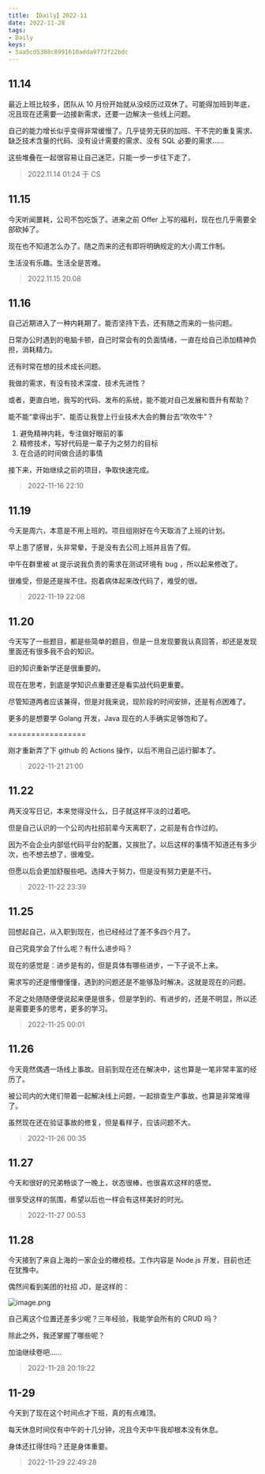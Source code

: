 ```yaml
---
title: 【Daily】2022-11
date: 2022-11-28
tags:
- Daily
keys:
- 5aa5cd5388c8991610adda9772f22bdc
---
```


## 11.14

最近上班比较多，团队从 10 月份开始就从没经历过双休了。可能得加班到年底，况且现在还需要一边接新需求，还要一边解决一些线上问题。

自己的能力增长似乎变得非常缓慢了。几乎徒劳无获的加班、干不完的重复需求、缺乏技术含量的代码、没有设计需要的需求、没有 SQL 必要的需求......

这些堆叠在一起很容易让自己迷茫，只能一步一步往下走了。

> 2022.11.14 01:24 于 CS

## 11.15

今天听闻噩耗，公司不包吃饭了。进来之前 Offer 上写的福利，现在也几乎需要全部砍掉了。

现在也不知道怎么办了。随之而来的还有即将明确规定的大小周工作制。

生活没有乐趣。生活全是苦难。

> 2022.11.15 20.08

## 11.16

自己近期进入了一种内耗期了。能否坚持下去，还有随之而来的一些问题。

日常办公时遇到的电脑卡顿，自己时常会有的负面情绪，一直在给自己添加精神负担，消耗精力。

还有时常在想的技术成长问题。

我做的需求，有没有技术深度、技术先进性？

或者，更直白地，我写的代码、发布的系统，能不能对自己发展和晋升有帮助？

能不能“拿得出手”、能否让我登上行业技术大会的舞台去“吹吹牛”？

1. 避免精神内耗，专注做好眼前的事
2. 精修技术，写好代码是一辈子为之努力的目标
3. 在合适的时间做合适的事情

接下来，开始继续之前的项目，争取快速完成。

> 2022-11-16 22:10

## 11.19

今天是周六，本意是不用上班的。项目组刚好在今天取消了上班的计划。

早上患了感冒，头非常晕，于是没有去公司上班并且告了假。

中午在群里被 at 提示说我负责的需求在测试环境有 bug ，所以起来修改了。

很难受，但是还是挨不住。抱着病体起来改代码了，难受的很。

> 2022-11-19 22:08

## 11.20

今天写了一些题目，都是些简单的题目，但是一旦发现要我认真回答，却还是发现里面还有很多我不会的知识。

旧的知识重新学还是很重要的。

现在在思考，到底是学知识点重要还是看实战代码更重要。

尽管知道两者应该兼得，但是对我来说，现阶段的时间安排，还是有点困难了。

更多的是想要学 Golang 开发，Java 现在的人手确实足够饱和了。

=================

刚才重新弄了下 github 的 Actions 操作，以后不用自己运行脚本了。

> 2022-11-21 21:00

## 11.22

两天没写日记，本来觉得没什么，日子就这样平淡的过着吧。

但是自己认识的一个公司内社招前辈今天离职了，之前是有合作过的。

因为不会企业内部低代码平台的配置，又挨批了。以后这样的事情不知道还有多少次，也不想去想了，很难受。

但愿以后会更加舒服些吧。选择大于努力，但是没有努力更是不行。

> 2022-11-22 23:39

## 11.25

回想起自己，从入职到现在，也已经经过了差不多四个月了。

自己究竟学会了什么呢？有什么进步吗？

现在的感觉是：进步是有的，但是具体有哪些进步，一下子说不上来。

需求写的还是懵懵懂懂，遇到的问题还是不能够及时解决。这就是现在的问题。

不足之处随随便便说起来便是很多，但是学到的、有进步的，还是不明显，所以还是需要更多的思考，更多的学习。

> 2022-11-25 00:01

## 11.26

今天竟然偶遇一场线上事故。目前到现在还在解决中，这也算是一笔非常丰富的经历了。

被公司内的大佬们带着一起解决线上问题，一起排查生产事故，也算是非常难得了。

虽然现在还在验证事故的修复，但是看样子，应该问题不大。

> 2022-11-26 00:35

## 11.27

今天和很好的兄弟畅谈了一晚上，状态很棒，也很喜欢这样的感觉。

很享受这样的氛围，希望以后也一样会有这样美好的时光。

> 2022-11-27 00:53

## 11.28

今天接到了来自上海的一家企业的橄榄枝。工作内容是 Node.js 开发，目前也还在犹豫中。

偶然间看到美团的社招 JD，是这样的：

![image.png](https://img-blog.csdnimg.cn/img_convert/b9e1859389628c9abcfa5a0d00d98b2d.png)

自己离这个位置还差多少呢？三年经验，我能学会所有的 CRUD 吗？

除此之外，我还掌握了哪些呢？

加油继续卷吧……

> 2022-11-28 20:19:22

## 11-29

今天到了现在这个时间点才下班，真的有点难顶。

每天休息时间仅有中午的十几分钟，况且今天中午我却根本没有休息。

身体还扛得住吗？还是身体重要。

> 2022-11-29 22:49:28
